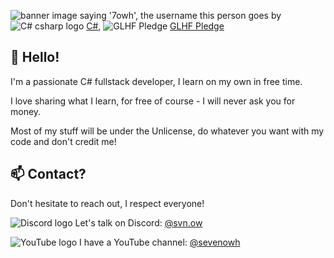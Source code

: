![banner image saying '7owh', the username this person goes by](https://github.com/user-attachments/assets/01b8abf3-4436-4683-9ccf-355b4e551f71)
![C# csharp logo](https://github.com/user-attachments/assets/626b08a7-925e-4125-8db2-aa086f44dfb7) [C#](https://en.wikipedia.org/wiki/C_Sharp_(programming_language)), ![GLHF Pledge](https://github.com/user-attachments/assets/2c975b87-042b-4892-98fe-a119756ec76c) [GLHF Pledge](https://anykey.org/pledge)

## 👋 Hello!

I'm a passionate C# fullstack developer, I learn on my own in free time.

I love sharing what I learn, for free of course - I will never ask you for money.

Most of my stuff will be under the Unlicense, do whatever you want with my code and don't credit me!
## 📫 Contact?

Don't hesitate to reach out, I respect everyone!

![Discord logo](https://i.imgur.com/BvvyqHK.png) Let's talk on Discord: [@svn.ow](https://discord.com/)

![YouTube logo](https://i.imgur.com/OOAQDD5.png) I have a YouTube channel: [@sevenowh](https://www.youtube.com/@sevenowh)


<!---
1Kxhu/1Kxhu is a ✨ special ✨ repository because its `README.md` (this file) appears on your GitHub profile.
You can click the Preview link to take a look at your changes.
--->
